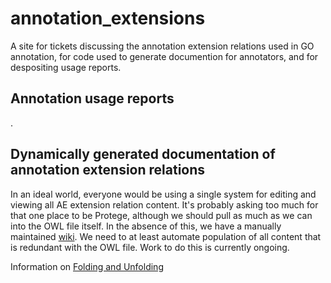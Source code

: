 # annotation_extensions

A site for tickets discussing the annotation extension relations used in GO annotation, for code used to generate documention for annotators, and for despositing usage reports. 

## Annotation usage reports

.

## Dynamically generated documentation of annotation extension relations

In an ideal world, everyone would be using a single system for editing and viewing all AE extension relation content. It's probably asking too much for that one place to be Protege, although we should pull as much as we can into the OWL file itself.  In the absence of this, we have a manually maintained [wiki](http://wiki.geneontology.org/index.php/Annotation_usage_examples_for_each_annotation_extension_relation).  We need to at least automate population of all content that is redundant with the OWL file. Work to do this is currently ongoing.


Information on [Folding and Unfolding](http://wiki.geneontology.org/index.php/Folding_and_Unfolding)


 
